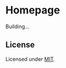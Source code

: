 # Homepage

Building...

## License
Licensed under [MIT](https://github.com/jikkai/homepage/blob/master/LICENSE).
